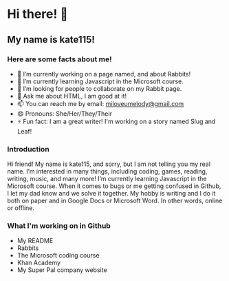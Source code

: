# Hi there! 👋
## My name is kate115!
### Here are some facts about me!
- 🔭 I’m currently working on a page named, and about Rabbits!
- 🌱 I’m currently learning Javascript in the Microsoft course.
- 👯 I’m looking for people to collaborate on my Rabbit page.
- 💬 Ask me about HTML, I am good at it!
- 📫 You can reach me by email: miloveumelody@gmail.com
- 😄 Pronouns: She/Her/They/Their
- ⚡ Fun fact: I am a great writer! I'm working on a story named Slug and Leaf!

### Introduction

Hi friend! My name is kate115, and sorry, but I am not telling you my real name. I’m interested in many things, including coding, games, reading, writing, music, and many more! I’m currently learning Javascript in the Microsoft course. When it comes to bugs or me getting confused in Github, I let my dad know and we solve it together. My hobby is writing and I do it both on paper and in Google Docs or Microsoft Word. In other words, online or offline.

### What I'm working on in Github

- My README
- Rabbits
- The Microsoft coding course
- Khan Academy
- My Super Pal company website
